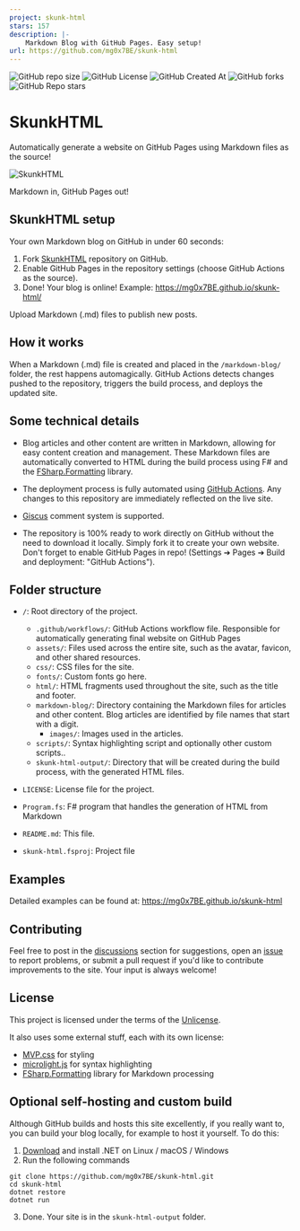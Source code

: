 ```yaml
---
project: skunk-html
stars: 157
description: |-
    Markdown Blog with GitHub Pages. Easy setup!
url: https://github.com/mg0x7BE/skunk-html
---
```



![GitHub repo size](https://img.shields.io/github/repo-size/mg0x7BE/skunk-html)
![GitHub License](https://img.shields.io/github/license/mg0x7BE/skunk-html)
![GitHub Created At](https://img.shields.io/github/created-at/mg0x7BE/skunk-html)
![GitHub forks](https://img.shields.io/github/forks/mg0x7BE/skunk-html)
![GitHub Repo stars](https://img.shields.io/github/stars/mg0x7BE/skunk-html)

# SkunkHTML

Automatically generate a website on GitHub Pages using Markdown files as the source!

![SkunkHTML](https://mg0x7BE.github.io/skunk-html/images/skunk-final.png)

Markdown in, GitHub Pages out!

## SkunkHTML setup
Your own Markdown blog on GitHub in under 60 seconds:

1. Fork [SkunkHTML](https://github.com/mg0x7BE/skunk-html) repository on GitHub.
2. Enable GitHub Pages in the repository settings (choose GitHub Actions as the source).
3. Done! Your blog is online! Example: https://mg0x7BE.github.io/skunk-html/

Upload Markdown (.md) files to publish new posts.

## How it works

When a Markdown (.md) file is created and placed in the `/markdown-blog/` folder, the rest happens automagically. GitHub Actions detects changes pushed to the repository, triggers the build process, and deploys the updated site.

## Some technical details

- Blog articles and other content are written in Markdown, allowing for easy content creation and management. These Markdown files are automatically converted to HTML during the build process using F# and the [FSharp.Formatting](https://github.com/fsprojects/FSharp.Formatting) library.

- The deployment process is fully automated using [GitHub Actions](https://github.com/features/actions). Any changes to this repository are immediately reflected on the live site.

- [Giscus](https://giscus.app/) comment system is supported.

- The repository is 100% ready to work directly on GitHub without the need to download it locally. Simply fork it to create your own website. Don't forget to enable GitHub Pages in repo! (Settings ➔ Pages ➔ Build and deployment: "GitHub Actions").

## Folder structure

- `/`: Root directory of the project.

    - `.github/workflows/`: GitHub Actions workflow file. Responsible for automatically generating final website on GitHub Pages
    - `assets/`: Files used across the entire site, such as the avatar, favicon, and other shared resources.
    - `css/`: CSS files for the site.
    - `fonts/`: Custom fonts go here.
    - `html/`: HTML fragments used throughout the site, such as the title and footer.
    - `markdown-blog/`: Directory containing the Markdown files for articles and other content. Blog articles are identified by file names that start with a digit.
        - `images/`:  Images used in the articles.
    - `scripts/`: Syntax highlighting script and optionally other custom scripts..
    - `skunk-html-output/`: Directory that will be created during the build process, with the generated HTML files.

- `LICENSE`: License file for the project.
- `Program.fs`: F# program that handles the generation of HTML from Markdown
- `README.md`: This file.
- `skunk-html.fsproj`: Project file

## Examples

Detailed examples can be found at: https://mg0x7BE.github.io/skunk-html

## Contributing

Feel free to post in the [discussions](https://github.com/mg0x7BE/skunk-html/discussions) section for suggestions, open an [issue](https://github.com/mg0x7BE/skunk-html/issues) to report problems, or submit a pull request if you'd like to contribute improvements to the site. Your input is always welcome!

## License

This project is licensed under the terms of the [Unlicense](https://en.wikipedia.org/wiki/Unlicense).

It also uses some external stuff, each with its own license:

- [MVP.css](https://github.com/andybrewer/mvp) for styling
- [microlight.js](https://github.com/asvd/microlight) for syntax highlighting
- [FSharp.Formatting](https://github.com/fsprojects/FSharp.Formatting) library for Markdown processing

## Optional self-hosting and custom build

Although GitHub builds and hosts this site excellently, if you really want to, you can build your blog locally, for example to host it yourself. To do this:

1. [Download](https://dotnet.microsoft.com/en-us/download) and install .NET on Linux / macOS / Windows 
2. Run the following commands
```
git clone https://github.com/mg0x7BE/skunk-html.git
cd skunk-html
dotnet restore
dotnet run
```
3. Done. Your site is in the `skunk-html-output` folder.

